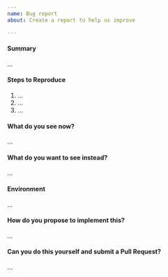 ```yaml
---
name: Bug report
about: Create a report to help us improve

---
```

<!--
Thanks for submitting a bug report. Please fill the template below,
otherwise we will not be able to process this bug report.
-->

#### Summary
<!-- Summarize the problem in a few sentences: -->

...

#### Steps to Reproduce
<!-- How can we reproduce the problem? -->

1. ...
2. ...
3. ...

<!--
Please upload relevant configuration (as .txt).
-->

#### What do you see now?
<!--
Please paste terminal output, upload logs (as .txt) or upload screenshots.
-->

...

#### What do you want to see instead?
<!-- Please add some examples or mock-ups if applicable. -->

...

#### Environment
<!--
Your environment: OS/Gateway/...? Versions?
-->

...

#### How do you propose to implement this?
<!-- Please think about how this could be fixed. -->

...

#### Can you do this yourself and submit a Pull Request?
<!-- You can also @mention experts if you need help with this. -->

...
